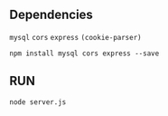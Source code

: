 ## Dependencies

`mysql` `cors` `express` `(cookie-parser)`

`npm install mysql cors express --save`

## RUN

`node server.js`